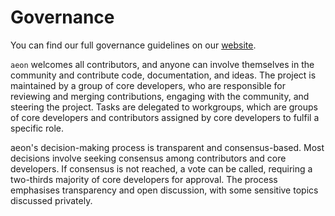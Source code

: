 # Governance

You can find our full governance guidelines on our [website](https://www.aeon-toolkit.org/en/stable/governance.html).

`aeon` welcomes all contributors, and anyone can involve themselves in the community
and contribute code, documentation, and ideas. The project is maintained by a group
of core developers, who are responsible for reviewing and merging contributions,
engaging with the community, and steering the project. Tasks are delegated to
workgroups, which are groups of core developers and contributors assigned by
core developers to fulfil a specific role.

aeon's decision-making process is transparent and consensus-based.
Most decisions involve seeking consensus among contributors and core developers.
If consensus is not reached, a vote can be called, requiring a two-thirds majority
of core developers for approval. The process emphasises transparency and open
discussion, with some sensitive topics discussed privately.
